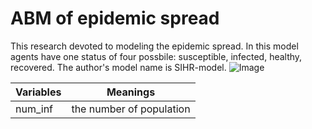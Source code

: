 # ABM of epidemic spread
This research devoted to modeling the epidemic spread. In this model agents have one status of four possbile: susceptible, infected, healthy, recovered. The author's model name is SIHR-model.
![Image](file:///C://Users/kirill/Pictures/Screenshots/step_1.png)


Variables|Meanings
---|---
num_inf|the number of population

